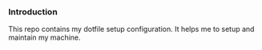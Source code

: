 ### Introduction
This repo contains my dotfile setup configuration. It helps me to setup and maintain my machine.
 
